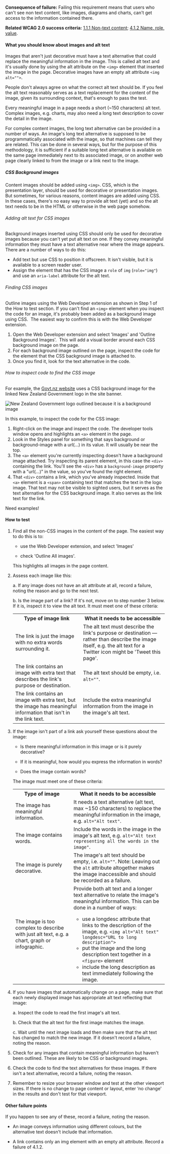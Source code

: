 **Consequence of failure:** Failing this requirement means that users who can't see non text content, like images, diagrams and charts, can't get access to the information contained there.

**Related WCAG 2.0 success criteria:** [1.1.1 Non-text content](https://www.w3.org/TR/UNDERSTANDING-WCAG20/text-equiv-all.html); [4.1.2 Name, role, value](https://www.w3.org/TR/UNDERSTANDING-WCAG20/ensure-compat-rsv.html).

<div class="details" markdown="1">

#### What you should know about images and alt text

Images that aren't just decorative must have a text alternative that could replace the meaningful information in the image. This is called alt text and it's usually done by using the alt attribute on the `<img>` element that inserted the image in the page. Decorative images have an empty alt attribute `<img alt="">`.

People don't always agree on what the correct alt text should be.  If you feel the alt text reasonably serves as a text replacement for the content of the image, given its surrounding context, that's enough to pass the test.

Every meaningful image in a page needs a short (~150 characters) alt text. Complex images, e.g. charts, may also need a long text description to cover the detail in the image.

For complex content images, the long text alternative can be provided in a number of ways. An image's long text alternative is supposed to be programmatically associated with the image, so that machines can tell they are related. This can be done in several ways, but for the purpose of this methodology, it is sufficient if a suitable long text alternative is available on the same page immediately next to its associated image, or on another web page clearly linked to from the image or a link next to the image.

<div class="details" markdown="1">

##### CSS Background images

Content images should be added using `<img>`. CSS, which is the presentation layer, should be used for decorative or presentation images. But sometimes, for various reasons, content images are added using CSS. In these cases, there's no easy way to provide alt text (yet) and so the alt text needs to be in the HTML or otherwise in the web page somehow.

###### Adding alt text for CSS images 

Background images inserted using CSS should only be used for decorative images because you can't yet put alt text on one. If they convey meaningful information they must have a text alternative near where the image appears. There are a number of ways to do this:

- Add text but use CSS to position it offscreen. It isn't visible, but it is available to a screen reader user. 
- Assign the element that has the CSS image a `role` of `img` (`role="img"`) and use an `aria-label` attribute for the alt text. 

###### Finding CSS images

Outline images using the Web Developer extension as shown in Step 1 of the How to test section. If you can't find an `<img>` element when you inspect the code for an image, it's probably been added as a background image using CSS.  The easiest way to confirm this is with the Web Developer extension. 

1. Open the Web Developer extension and select 'Images' and 'Outline Background Images'.  This will add a visual border around each CSS background image on the page.  
2. For each background image outlined on the page, inspect the code for the element that the CSS background image is attached to.
3. Once you find it, look for the text alternative in the code. 

###### How to inspect code to find the CSS image

For example, the [Govt.nz website](https://www.govt.nz/) uses a CSS background image for the linked New Zealand Government logo in the site banner.

![New Zealand Government logo outlined because it is a background image](https://govtnz.github.io/web-standards/assets/img/gnz-css-img.jpg)

In this example, to inspect the code for the CSS image:

1. Right-click on the image and inspect the code. The developer tools window opens and highlights an `<a>` element in the page. 
2. Look in the Styles panel for something that says background or background-image with a url(...) in its value. It will usually be near the top. 
3. The `<a>` element you're currently inspecting doesn't have a background image attached. Try inspecting its parent element, in this case the `<div>` containing the link. You'll see the `<div>` has a `background-image` property with a "url(...)" in the value, so you've found the right element. 
4. That `<div>` contains a link, which you've already inspected. Inside that `<a>` element is a `<span>` containing text that matches the text in the logo image. That text may not be visible to sighted users, but it serves as the text alternative for the CSS background image. It also serves as the link text for the link. 

</div>

<div class="ed" markdown="1">
Need examples!
</div>

</div>

#### How to test

1. Find all the non-CSS images in the content of the page. The easiest way to do this is to:

    * use the Web Developer extension, and select 'Images'

    * check 'Outline All images'.

    This highlights all images in the page content.

2. Assess each image like this:

    a. If any image does not have an alt attribute at all, record a failure, noting the reason and go to the next test.

    b. Is the image part of a link? If it's not, move on to step number 3 below. If it is, inspect it to view the alt text. It must meet one of these criteria:

    <table>
      <tr>
        <th>Type of image link</th>
        <th>What it needs to be accessible</th>
      </tr>
      <tr>
        <td>The link is just the image with no extra words surrounding it.</td>
        <td>The alt text must describe the link's purpose or destination — rather than describe the image itself, e.g. the alt text for a Twitter icon might be 'Tweet this page'.</td>
      </tr>
      <tr>
        <td>The link contains an image with extra text that describes the link's purpose or destination.</td>
        <td>The alt text should be empty, i.e. <code>alt=""</code>.</td>
      </tr>
      <tr>
        <td>The link contains an image with extra text, but the image has meaningful information that isn't in the link text.</td>
        <td>Include the extra meaningful information from the image in the image's alt text.</td>
      </tr>
    </table>


3. If the image isn't part of a link ask yourself these questions about the image:

    * Is there meaningful information in this image or is it purely decorative?

    * If it is meaningful, how would you express the information in words?

    * Does the image contain words?

    The image must meet one of these criteria:

    <table>
      <tr>
        <th>Type of image</th>
        <th>What it needs to be accessible</th>
      </tr>
      <tr>
        <td>The image has meaningful information.</td>
        <td>It needs a text alternative (alt text, max ~150 characters) to replace the meaningful information in the image, e.g. <code>alt="Alt text"</code>.</td>
      </tr>
      <tr>
        <td>The image contains words.</td>
        <td>Include the words in the image in the image's alt text, e.g. <code>alt="Alt text representing all the words in the image"</code>.</td>
      </tr>
      <tr>
        <td>The image is purely decorative.</td>
        <td>The image's alt text should be empty, i.e. <code>alt=""</code>. Note: Leaving out the <code>alt</code> attribute altogether makes the image inaccessible and should be recorded as a failure.</td>
      </tr>
      <tr>
        <td>The image is too complex to describe with just alt text, e.g. a chart, graph or infographic.</td>
        <td>Provide both alt text and a longer text alternative to relate the image's meaningful information. This can be done in a number of ways:
          <ul>
            <li>use a longdesc attribute that links to the description of the image, e.g. <code>&lt;img alt="Alt text" longdesc="URL to long description"&gt;</code></li>
            <li>put the image and the long description text together in a <code>&lt;figure&gt;</code> element</li>
            <li>include the long description as text immediately following the image.</li>
          </ul>
        </td>
      </tr>
    </table>

4. If you have images that automatically change on a page, make sure that each newly displayed image has appropriate alt text reflecting that image:

    a. Inspect the code to read the first image's alt text.

    b. Check that the alt text for the first image matches the image.

    c. Wait until the next image loads and then make sure that the alt text has changed to match the new image. If it doesn't record a failure, noting the reason.

5. Check for any images that contain meaningful information but haven't been outlined. These are likely to be CSS or background images.

6. Check the code to find the text alternatives for these images. If there isn't a text alternative, record a failure, noting the reason.

7. Remember to resize your browser window and test at the other viewport sizes. If there is no change to page content or layout, enter ‘no change' in the results and don't test for that viewport.

#### Other failure points

If you happen to see any of these, record a failure, noting the reason.

* An image conveys information using different colours, but the alternative text doesn't include that information.

* A link contains only an img element with an empty alt attribute. Record a failure of 4.1.2.
